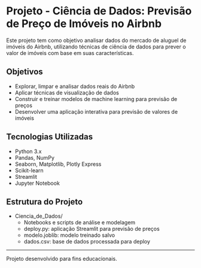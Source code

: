# Projeto - Ciência de Dados: Previsão de Preço de Imóveis no Airbnb

Este projeto tem como objetivo analisar dados do mercado de aluguel de imóveis do Airbnb, utilizando técnicas de ciência de dados para prever o valor de imóveis com base em suas características.

## Objetivos

- Explorar, limpar e analisar dados reais do Airbnb
- Aplicar técnicas de visualização de dados
- Construir e treinar modelos de machine learning para previsão de preços
- Desenvolver uma aplicação interativa para previsão de valores de imóveis

## Tecnologias Utilizadas

- Python 3.x
- Pandas, NumPy
- Seaborn, Matplotlib, Plotly Express
- Scikit-learn
- Streamlit
- Jupyter Notebook

## Estrutura do Projeto
- Ciencia_de_Dados/
  - Notebooks e scripts de análise e modelagem
  - deploy.py: aplicação Streamlit para previsão de preços
  - modelo.joblib: modelo treinado salvo
  - dados.csv: base de dados processada para deploy

---

Projeto desenvolvido para fins educacionais.
```
